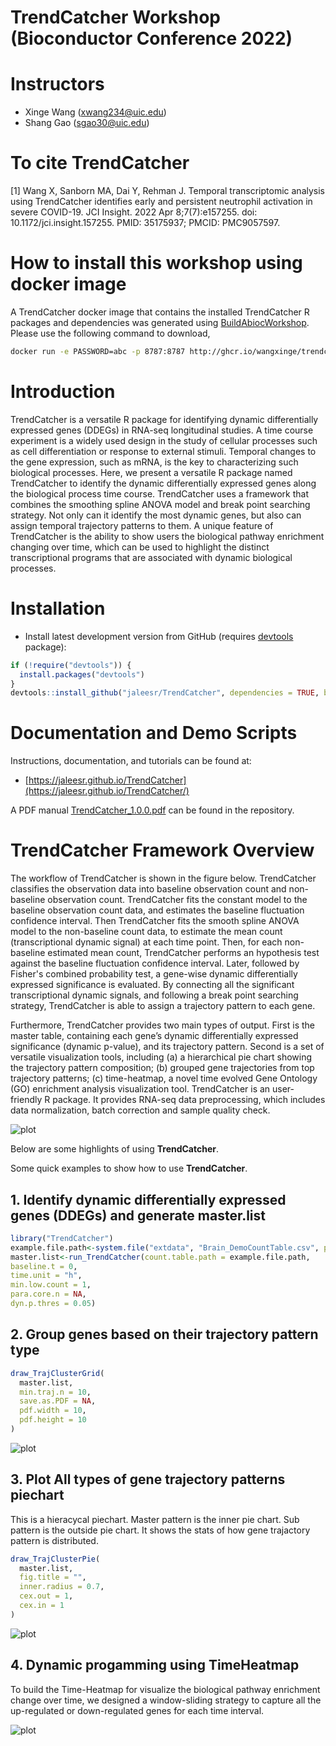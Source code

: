# TrendCatcher Workshop (Bioconductor Conference 2022)

# Instructors

 - Xinge Wang (xwang234@uic.edu)
 - Shang Gao (sgao30@uic.edu)

# To cite TrendCatcher

<a id="1">[1]</a> 
Wang X, Sanborn MA, Dai Y, Rehman J. Temporal transcriptomic analysis using TrendCatcher identifies early and persistent neutrophil activation in severe COVID-19. JCI Insight. 2022 Apr 8;7(7):e157255. doi: 10.1172/jci.insight.157255. PMID: 35175937; PMCID: PMC9057597.

# How to install this workshop using docker image

A TrendCatcher docker image that contains the installed TrendCatcher R packages and dependencies was generated using [BuildAbiocWorkshop](https://github.com/seandavi/BuildABiocWorkshop). Please use the following command to download, 
```sh
docker run -e PASSWORD=abc -p 8787:8787 http://ghcr.io/wangxinge/trendcatcherworkshopbioc2022
```



# Introduction

TrendCatcher is a versatile R package for identifying dynamic differentially expressed genes (DDEGs) in RNA-seq longitudinal studies. A time course experiment is a widely used design in the study of cellular processes such as cell differentiation or response to external stimuli. Temporal changes to the gene expression, such as mRNA, is the key to characterizing such biological processes. Here, we present a versatile R package named TrendCatcher to identify the dynamic differentially expressed genes along the biological process time course. TrendCatcher uses a framework that combines the smoothing spline ANOVA model and break point searching strategy. Not only can it identify the most dynamic genes, but also can assign temporal trajectory patterns to them. A unique feature of TrendCatcher is the ability to show users the biological pathway enrichment changing over time, which can be used to highlight the distinct transcriptional programs that are associated with dynamic biological processes.


# Installation

* Install latest development version from GitHub (requires [devtools](https://github.com/hadley/devtools) package):

```r
if (!require("devtools")) {
  install.packages("devtools")
}
devtools::install_github("jaleesr/TrendCatcher", dependencies = TRUE, build_vignettes = FALSE)
```

# Documentation and Demo Scripts

Instructions, documentation, and tutorials can be found at:

+ [https://jaleesr.github.io/TrendCatcher](https://jaleesr.github.io/TrendCatcher/)


A PDF manual [TrendCatcher_1.0.0.pdf](./TrendCatcher_1.0.0.pdf) can be found in the repository.


# TrendCatcher Framework Overview

The workflow of TrendCatcher is shown in the figure below. TrendCatcher classifies the observation data into baseline observation count and non-baseline observation count. TrendCatcher fits the constant model to the baseline observation count data, and estimates the baseline fluctuation confidence interval. Then TrendCatcher fits the smooth spline ANOVA model to the non-baseline count data, to estimate the mean count (transcriptional dynamic signal) at each time point. Then, for each non-baseline estimated mean count, TrendCatcher performs an hypothesis test against the baseline fluctuation confidence interval. Later, followed by Fisher's combined probability test, a gene-wise dynamic differentially expressed significance is evaluated. By connecting all the significant transcriptional dynamic signals, and following a break point searching strategy, TrendCatcher is able to assign a trajectory pattern to each gene.

Furthermore, TrendCatcher provides two main types of output. First is the master table, containing each gene’s dynamic differentially expressed significance (dynamic p-value), and its trajectory pattern. Second is a set of versatile visualization tools, including (a) a hierarchical pie chart showing the trajectory pattern composition; (b) grouped gene trajectories from top trajectory patterns; (c) time-heatmap, a novel time evolved Gene Ontology (GO) enrichment analysis visualization tool. TrendCatcher is an user-friendly R package. It provides RNA-seq data preprocessing, which includes data normalization, batch correction and sample quality check.

![plot](./figures/TrendCatcherWorkFlow.png)




Below are some highlights of using **TrendCatcher**.

Some quick examples to show how to use **TrendCatcher**.

## 1. Identify dynamic differentially expressed genes (DDEGs) and generate master.list

```r
library("TrendCatcher")
example.file.path<-system.file("extdata", "Brain_DemoCountTable.csv", package = "TrendCatcher")
master.list<-run_TrendCatcher(count.table.path = example.file.path, 
baseline.t = 0,
time.unit = "h",
min.low.count = 1,
para.core.n = NA,
dyn.p.thres = 0.05)

```

## 2. Group genes based on their trajectory pattern type

```r
draw_TrajClusterGrid(
  master.list,
  min.traj.n = 10,
  save.as.PDF = NA,
  pdf.width = 10,
  pdf.height = 10
)
```
![plot](./figures/TrajClusterGrid.png)


## 3. Plot All types of gene trajectory patterns piechart

This is a hieracycal piechart. Master pattern is the inner pie chart. Sub pattern is the outside pie chart. It shows the stats of how gene trajactory pattern is distributed.

```r
draw_TrajClusterPie(
  master.list,
  fig.title = "",
  inner.radius = 0.7,
  cex.out = 1,
  cex.in = 1
)
```
![plot](./figures/TrajClusterPie.png)

## 4. Dynamic progamming using TimeHeatmap

To build the Time-Heatmap for visualize the biological pathway enrichment change 
over time, we designed a window-sliding strategy to capture all the up-regulated or 
down-regulated genes for each time interval.

![plot](./figures/Full_TimeHeatmap.png)


